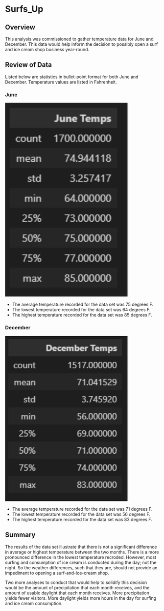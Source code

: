 ﻿# Surfs_Up

## Overview
This analysis was commissioned to gather temperature data for June and December.  This data would help inform the decision to possibly open a surf and ice cream shop business year-round.

## Review of Data
Listed below are statistics in bullet-point format for both June and December.  Temperature values are listed in Fahrenheit.

### June
<img src="./TempsJune.png" width=400>

- The average temperature recorded for the data set was 75 degrees F.
- The lowest temperature recorded for the data set was 64 degrees F.
- The highest temperature recorded for the data set was 85 degrees F.

### December
<img src="./TempsDecember.png" width=400>

- The average temperature recorded for the data set was 71 degrees F.
- The lowest temperature recorded for the data set was 56 degrees F.
- The highest temperature recorded for the data set was 83 degrees F.

## Summary
The results of the data set illustrate that there is not a significant difference in average or highest temperature between the two months.  There is a more pronounced difference in the lowest temperature recroded.  However, most surfing and consumption of ice cream is conducted during the day; not the night.  So the weather differences, such that they are, should not provide an impediment to opening a surf-and-ice-cream shop.

Two more analyses to conduct that would help to solidify this decision would be the amount of precipitation that each month receives, and the amount of usable daylight that each month receives.  More precipitation yields fewer visitors.  More daylight yields more hours in the day for surfing and ice cream consumption.

